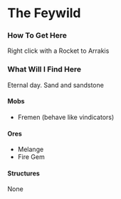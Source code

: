 # The Feywild

### How To Get Here
Right click with a Rocket to Arrakis

### What Will I Find Here
Eternal day. Sand and sandstone

#### Mobs
- Fremen (behave like vindicators)

#### Ores
- Melange 
- Fire Gem

#### Structures
None